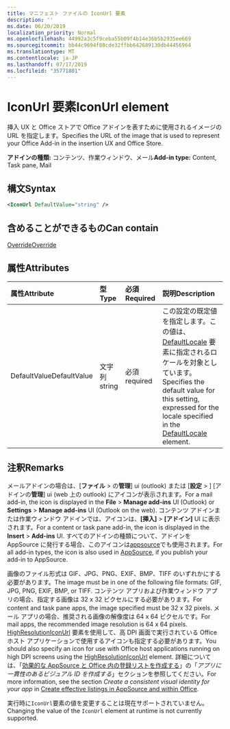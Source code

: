 ```yaml
---
title: マニフェスト ファイルの IconUrl 要素
description: ''
ms.date: 06/20/2019
localization_priority: Normal
ms.openlocfilehash: 44992a3c5f9ceba55b09f4b14e36b5b2935ee669
ms.sourcegitcommit: bb44c9694f88cde32ffbb642689130db44456964
ms.translationtype: MT
ms.contentlocale: ja-JP
ms.lasthandoff: 07/17/2019
ms.locfileid: "35771801"
---
```

# <a name="iconurl-element"></a><span data-ttu-id="87949-102">IconUrl 要素</span><span class="sxs-lookup"><span data-stu-id="87949-102">IconUrl element</span></span>

<span data-ttu-id="87949-103">挿入 UX と Office ストアで Office アドインを表すために使用されるイメージの URL を指定します。</span><span class="sxs-lookup"><span data-stu-id="87949-103">Specifies the URL of the image that is used to represent your Office Add-in in the insertion UX and Office Store.</span></span>

<span data-ttu-id="87949-104">**アドインの種類:** コンテンツ、作業ウィンドウ、メール</span><span class="sxs-lookup"><span data-stu-id="87949-104">**Add-in type:** Content, Task pane, Mail</span></span>

## <a name="syntax"></a><span data-ttu-id="87949-105">構文</span><span class="sxs-lookup"><span data-stu-id="87949-105">Syntax</span></span>

```XML
<IconUrl DefaultValue="string" />
```

## <a name="can-contain"></a><span data-ttu-id="87949-106">含めることができるもの</span><span class="sxs-lookup"><span data-stu-id="87949-106">Can contain</span></span>

[<span data-ttu-id="87949-107">Override</span><span class="sxs-lookup"><span data-stu-id="87949-107">Override</span></span>](override.md)

## <a name="attributes"></a><span data-ttu-id="87949-108">属性</span><span class="sxs-lookup"><span data-stu-id="87949-108">Attributes</span></span>

|<span data-ttu-id="87949-109">**属性**</span><span class="sxs-lookup"><span data-stu-id="87949-109">**Attribute**</span></span>|<span data-ttu-id="87949-110">**型**</span><span class="sxs-lookup"><span data-stu-id="87949-110">**Type**</span></span>|<span data-ttu-id="87949-111">**必須**</span><span class="sxs-lookup"><span data-stu-id="87949-111">**Required**</span></span>|<span data-ttu-id="87949-112">**説明**</span><span class="sxs-lookup"><span data-stu-id="87949-112">**Description**</span></span>|
|:-----|:-----|:-----|:-----|
|<span data-ttu-id="87949-113">DefaultValue</span><span class="sxs-lookup"><span data-stu-id="87949-113">DefaultValue</span></span>|<span data-ttu-id="87949-114">文字列</span><span class="sxs-lookup"><span data-stu-id="87949-114">string</span></span>|<span data-ttu-id="87949-115">必須</span><span class="sxs-lookup"><span data-stu-id="87949-115">required</span></span>|<span data-ttu-id="87949-116">この設定の既定値を指定します。この値は、[DefaultLocale](defaultlocale.md) 要素に指定されるロケールを対象としています。</span><span class="sxs-lookup"><span data-stu-id="87949-116">Specifies the default value for this setting, expressed for the locale specified in the [DefaultLocale](defaultlocale.md) element.</span></span>|

## <a name="remarks"></a><span data-ttu-id="87949-117">注釈</span><span class="sxs-lookup"><span data-stu-id="87949-117">Remarks</span></span>

<span data-ttu-id="87949-118">メールアドインの場合は、[**ファイル** > の**管理**] ui (outlook) または [**設定** > ] [アドインの**管理**] ui (web 上の outlook) にアイコンが表示されます。</span><span class="sxs-lookup"><span data-stu-id="87949-118">For a mail add-in, the icon is displayed in the  **File** > **Manage add-ins** UI (Outlook) or **Settings** > **Manage add-ins** UI (Outlook on the web).</span></span> <span data-ttu-id="87949-119">コンテンツ アドインまたは作業ウィンドウ アドインでは、アイコンは、**[挿入]** > **[アドイン]** UI に表示されます。</span><span class="sxs-lookup"><span data-stu-id="87949-119">For a content or task pane add-in, the icon is displayed in the **Insert** > **Add-ins** UI.</span></span> <span data-ttu-id="87949-120">すべてのアドインの種類について、アドインを AppSource に発行する場合、このアイコンは[appsource](https://appsource.microsoft.com)でも使用されます。</span><span class="sxs-lookup"><span data-stu-id="87949-120">For all add-in types, the icon is also used in [AppSource](https://appsource.microsoft.com), if you publish your add-in to AppSource.</span></span>

<span data-ttu-id="87949-121">画像のファイル形式は GIF、JPG、PNG、EXIF、BMP、TIFF のいずれかにする必要があります。</span><span class="sxs-lookup"><span data-stu-id="87949-121">The image must be in one of the following file formats: GIF, JPG, PNG, EXIF, BMP, or TIFF.</span></span> <span data-ttu-id="87949-122">コンテンツ アプリおよび作業ウィンドウ アプリの場合、指定する画像は 32 x 32 ピクセルにする必要があります。</span><span class="sxs-lookup"><span data-stu-id="87949-122">For content and task pane apps, the image specified must be 32 x 32 pixels.</span></span> <span data-ttu-id="87949-123">メール アプリの場合、推奨される画像の解像度は 64 x 64 ピクセルです。</span><span class="sxs-lookup"><span data-stu-id="87949-123">For mail apps, the recommended image resolution is 64 x 64 pixels.</span></span> <span data-ttu-id="87949-124">[HighResolutionIconUrl](highresolutioniconurl.md) 要素を使用して、高 DPI 画面で実行されている Office ホスト アプリケーションで使用するアイコンも指定する必要があります。</span><span class="sxs-lookup"><span data-stu-id="87949-124">You should also specify an icon for use with Office host applications running on high DPI screens using the [HighResolutionIconUrl](highresolutioniconurl.md) element.</span></span> <span data-ttu-id="87949-125">詳細については、「[効果的な AppSource と Office 内の登録リストを作成する](/office/dev/store/create-effective-office-store-listings#create-a-consistent-visual-identity)」の「_アプリに一貫性のあるビジュアル ID を作成する_」セクションを参照してください。</span><span class="sxs-lookup"><span data-stu-id="87949-125">For more information, see the section _Create a consistent visual identity for your app_ in [Create effective listings in AppSource and within Office](/office/dev/store/create-effective-office-store-listings#create-a-consistent-visual-identity).</span></span>

<span data-ttu-id="87949-126">実行時に`IconUrl`要素の値を変更することは現在サポートされていません。</span><span class="sxs-lookup"><span data-stu-id="87949-126">Changing the value of the `IconUrl` element at runtime is not currently supported.</span></span>